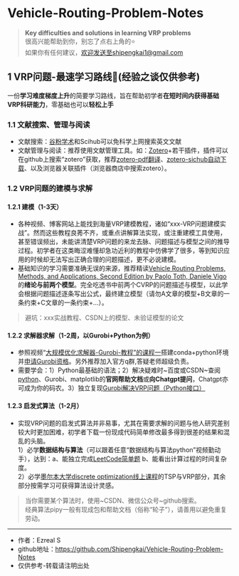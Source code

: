 # Vehicle-Routing-Problem-Notes 
> **Key difficulties and solutions in learning VRP problems**  
> 很高兴能帮助到你，别忘了点右上角的⭐   
> 如果你有任何建议，欢迎发送至shipengkai1@gmail.com

## 1 VRP问题-最速学习路线:running:(经验之谈仅供参考)   
一份**学习难度梯度上升**的简要学习路线，旨在帮助初学者**在短时间内获得基础VRP科研能力**，零基础也可以**轻松上手**     
  
### 1.1 文献搜索、管理与阅读
- 文献搜索：[谷粉学术](https://gfsoso.99lb.net/scholar.html)和Scihub可以免科学上网搜索英文文献  
- 文献管理与阅读：推荐使用文献管理工具。如：[Zotero](https://www.zotero.org)+若干插件，插件可以在github上搜索“zotero”获取，推荐[zotero-pdf翻译](https://github.com/windingwind/zotero-pdf-translate)、[zotero-sichub自动下载](https://github.com/ethanwillis/zotero-scihub)、以及浏览器关联插件（浏览器商店中搜索zotero）。   

### 1.2 VRP问题的建模与求解
#### 1.2.1 建模（1-3天）
- 各种视频、博客网站上能找到海量VRP建模教程，诸如“xxx-VRP问题建模实战”。然而这些教程良莠不齐，或重点讲解算法实现，或注重建模工具使用，甚至错误频出，未能讲清楚VRP问题的来龙去脉、问题描述与模型之间的推导过程。初学者在这类晦涩难懂却急功近利的教程中仿佛学了很多，等到知识应用的时候却无法写出正确合理的问题描述，更不必说建模。    
- 基础知识的学习需要准确无误的来源，推荐精读[Vehicle Routing Problems, Methods, and Applications, Second Edition by Paolo Toth, Daniele Vigo](https://librarygenesis.pro)的**绪论与前两个模型**。完全吃透书中前两个CVRP的问题描述与模型，以此学会根据问题描述逐条写出公式，最终建立模型（请勿A文章的模型+B文章的一条约束+C文章的一条约束+...）。    
>避坑：xxx实战教程、CSDN上的模型、未验证模型的论文    
#### 1.2.2 求解器求解（1-2周，以Gurobi+Python为例）
- 参照视频“[大规模优化求解器-Gurobi-教程”的课程一](https://www.bilibili.com/video/BV1jt411b73m)搭建conda+python环境并[申请Gurobi资格](http://www.gurobi.cn/NewsView1.Asp?id=4)。另外推荐加入官方q群,答疑老师超级负责。  
- 需要学会：1）Python最基础的语法；2）解决疑难时~百度或CSDN~查阅[python](https://docs.python.org/zh-cn/3/)、Gurobi、matplotlib的**官网帮助文档**或**向Chatgpt提问**，Chatgpt亦可成为你的码农。3）独立复现[Gurobi解决VRP问题（Python接口）](https://www.bilibili.com/video/BV1wU4y1W7jD)  
#### 1.2.3 启发式算法（1-2月）
- 实现VRP问题的启发式算法并非易事，尤其在需要求解的问题与他人研究差别较大时更加困难，初学者下载一份现成代码简单修改最多得到很差的结果和混乱的头脑。  
1）必学**数据结构与算法**（可以跟着任意“数据结构与算法python”视频勤动手），达到：a、能独立完成[LeetCode简单题](https://leetcode.cn/problemset/all/?difficulty=EASY&page=1)  b、能看出计算过程的时间复杂度。   
2）必学[墨尔本大学discrete optimization线上课程](https://www.bilibili.com/video/BV1z84y1h7M1)的TSP与VRP部分，其余部分按需学习可获得算法设计灵感。   
> 当你需要某个算法时，使用~CSDN、微信公众号~github搜索。  
> 经典算法pipy一般有现成包和帮助文档（俗称“轮子”），请善用以避免重复劳动。

      
******
- 作者：Ezreal S
- github地址：https://github.com/Shipengkai/Vehicle-Routing-Problem-Notes
- 仅供参考-转载请注明出处
